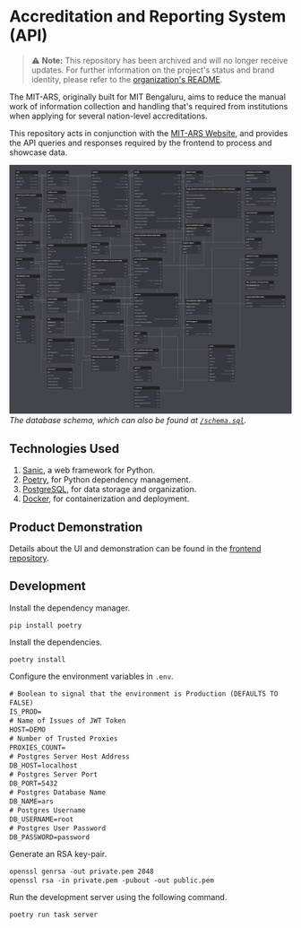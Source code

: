 # Accreditation and Reporting System (API)

> ⚠️ **Note:** This repository has been archived and will no longer receive updates. For further information on the project's status and brand identity, please refer to the [organization's README](https://github.com/orgs/YCN-club).

The MIT-ARS, originally built for MIT Bengaluru, aims to reduce the manual work of information collection and handling that's required from institutions when applying for several nation-level accreditations.

This repository acts in conjunction with the [MIT-ARS Website](https://github.com/YCN-club/accreditation-website), and provides the API queries and responses required by the frontend to process and showcase data.

![Database Tables](/assets/db-tables.png)
*The database schema, which can also be found at [`/schema.sql`](/schema.sql).*

## Technologies Used

1. [Sanic](https://sanic.dev), a web framework for Python.
2. [Poetry](https://python-poetry.org/), for Python dependency management.
3. [PostgreSQL](https://www.postgresql.org), for data storage and organization.
4. [Docker](https://www.docker.com), for containerization and deployment.

## Product Demonstration

Details about the UI and demonstration can be found in the [frontend repository](https://github.com/YCN-club/accreditation-website).

## Development

Install the dependency manager.

```console
pip install poetry
```

Install the dependencies.

```console
poetry install
```

Configure the environment variables in `.env`.

```env
# Boolean to signal that the environment is Production (DEFAULTS TO FALSE)
IS_PROD=
# Name of Issues of JWT Token
HOST=DEMO
# Number of Trusted Proxies
PROXIES_COUNT=
# Postgres Server Host Address
DB_HOST=localhost
# Postgres Server Port
DB_PORT=5432
# Postgres Database Name
DB_NAME=ars
# Postgres Username
DB_USERNAME=root
# Postgres User Password
DB_PASSWORD=password
```

Generate an RSA key-pair.

```console
openssl genrsa -out private.pem 2048
openssl rsa -in private.pem -pubout -out public.pem
```

Run the development server using the following command.

```console
poetry run task server
```
